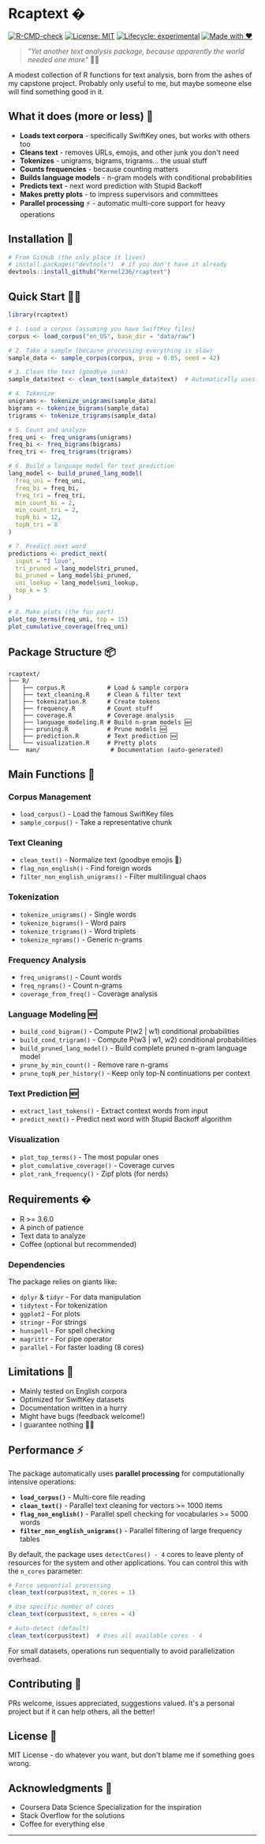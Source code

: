 # Rcaptext �

<!-- badges: start -->
[![R-CMD-check](https://img.shields.io/badge/R%20CMD%20check-probably%20works-brightgreen)](https://github.com/Kernel236/rcaptext)
[![License: MIT](https://img.shields.io/badge/License-MIT-blue.svg)](https://opensource.org/licenses/MIT)
[![Lifecycle: experimental](https://img.shields.io/badge/lifecycle-experimental-orange.svg)](https://lifecycle.r-lib.org/articles/stages.html#experimental)
[![Made with ❤️](https://img.shields.io/badge/Made%20with-❤️-red.svg)](https://github.com/Kernel236)
<!-- badges: end -->

> *"Yet another text analysis package, because apparently the world needed one more"* 🤷‍♂️

A modest collection of R functions for text analysis, born from the ashes of my capstone project. Probably only useful to me, but maybe someone else will find something good in it.

## What it does (more or less) 🎯

- **Loads text corpora** - specifically SwiftKey ones, but works with others too
- **Cleans text** - removes URLs, emojis, and other junk you don't need
- **Tokenizes** - unigrams, bigrams, trigrams... the usual stuff
- **Counts frequencies** - because counting matters
- **Builds language models** - n-gram models with conditional probabilities
- **Predicts text** - next word prediction with Stupid Backoff
- **Makes pretty plots** - to impress supervisors and committees
- **Parallel processing** ⚡ - automatic multi-core support for heavy operations

## Installation 🚀

```r
# From GitHub (the only place it lives)
# install.packages("devtools")  # if you don't have it already
devtools::install_github("Kernel236/rcaptext")
```

## Quick Start 🏃‍♂️

```r
library(rcaptext)

# 1. Load a corpus (assuming you have SwiftKey files)
corpus <- load_corpus("en_US", base_dir = "data/raw")

# 2. Take a sample (because processing everything is slow)
sample_data <- sample_corpus(corpus, prop = 0.05, seed = 42)

# 3. Clean the text (goodbye junk)
sample_data$text <- clean_text(sample_data$text)  # Automatically uses parallel processing for large datasets

# 4. Tokenize
unigrams <- tokenize_unigrams(sample_data)
bigrams <- tokenize_bigrams(sample_data)
trigrams <- tokenize_trigrams(sample_data)

# 5. Count and analyze
freq_uni <- freq_unigrams(unigrams)
freq_bi <- freq_bigrams(bigrams)
freq_tri <- freq_trigrams(trigrams)

# 6. Build a language model for text prediction
lang_model <- build_pruned_lang_model(
  freq_uni = freq_uni,
  freq_bi = freq_bi,
  freq_tri = freq_tri,
  min_count_bi = 2,
  min_count_tri = 2,
  topN_bi = 12,
  topN_tri = 8
)

# 7. Predict next word
predictions <- predict_next(
  input = "I love",
  tri_pruned = lang_model$tri_pruned,
  bi_pruned = lang_model$bi_pruned,
  uni_lookup = lang_model$uni_lookup,
  top_k = 5
)

# 8. Make plots (the fun part)
plot_top_terms(freq_uni, top = 15)
plot_cumulative_coverage(freq_uni)
```

## Package Structure 📦

```
rcaptext/
├── R/
│   ├── corpus.R            # Load & sample corpora
│   ├── text_cleaning.R     # Clean & filter text
│   ├── tokenization.R      # Create tokens
│   ├── frequency.R         # Count stuff
│   ├── coverage.R          # Coverage analysis
│   ├── language_modeling.R # Build n-gram models 🆕
│   ├── pruning.R           # Prune models 🆕
│   ├── prediction.R        # Text prediction 🆕
│   └── visualization.R     # Pretty plots
└──  man/                    # Documentation (auto-generated)
```

## Main Functions 🔧

### Corpus Management
- `load_corpus()` - Load the famous SwiftKey files
- `sample_corpus()` - Take a representative chunk

### Text Cleaning
- `clean_text()` - Normalize text (goodbye emojis 👋)
- `flag_non_english()` - Find foreign words
- `filter_non_english_unigrams()` - Filter multilingual chaos

### Tokenization
- `tokenize_unigrams()` - Single words
- `tokenize_bigrams()` - Word pairs
- `tokenize_trigrams()` - Word triplets
- `tokenize_ngrams()` - Generic n-grams

### Frequency Analysis
- `freq_unigrams()` - Count words
- `freq_ngrams()` - Count n-grams
- `coverage_from_freq()` - Coverage analysis

### Language Modeling 🆕
- `build_cond_bigram()` - Compute P(w2 | w1) conditional probabilities
- `build_cond_trigram()` - Compute P(w3 | w1, w2) conditional probabilities
- `build_pruned_lang_model()` - Build complete pruned n-gram language model
- `prune_by_min_count()` - Remove rare n-grams
- `prune_topN_per_history()` - Keep only top-N continuations per context

### Text Prediction 🆕
- `extract_last_tokens()` - Extract context words from input
- `predict_next()` - Predict next word with Stupid Backoff algorithm

### Visualization
- `plot_top_terms()` - The most popular ones
- `plot_cumulative_coverage()` - Coverage curves
- `plot_rank_frequency()` - Zipf plots (for nerds)

## Requirements �

- R >= 3.6.0
- A pinch of patience
- Text data to analyze
- Coffee (optional but recommended)

### Dependencies

The package relies on giants like:
- `dplyr` & `tidyr` - For data manipulation
- `tidytext` - For tokenization
- `ggplot2` - For plots
- `stringr` - For strings
- `hunspell` - For spell checking
- `magrittr` - For pipe operator
- `parallel` - For faster loading (8 cores)

## Limitations 🚧

- Mainly tested on English corpora
- Optimized for SwiftKey datasets
- Documentation written in a hurry
- Might have bugs (feedback welcome!)
- I guarantee nothing 🤷‍♂️

## Performance ⚡

The package automatically uses **parallel processing** for computationally intensive operations:

- **`load_corpus()`** - Multi-core file reading
- **`clean_text()`** - Parallel text cleaning for vectors >= 1000 items
- **`flag_non_english()`** - Parallel spell checking for vocabularies >= 5000 words  
- **`filter_non_english_unigrams()`** - Parallel filtering of large frequency tables

By default, the package uses `detectCores() - 4` cores to leave plenty of resources for the system and other applications. You can control this with the `n_cores` parameter:

```r
# Force sequential processing
clean_text(corpus$text, n_cores = 1)

# Use specific number of cores
clean_text(corpus$text, n_cores = 4)

# Auto-detect (default)
clean_text(corpus$text)  # Uses all available cores - 4
```

For small datasets, operations run sequentially to avoid parallelization overhead.

## Contributing 🤝

PRs welcome, issues appreciated, suggestions valued. It's a personal project but if it can help others, all the better!

## License 📄

MIT License - do whatever you want, but don't blame me if something goes wrong.

## Acknowledgments 🙏

- Coursera Data Science Specialization for the inspiration
- Stack Overflow for the solutions
- Coffee for everything else

---

